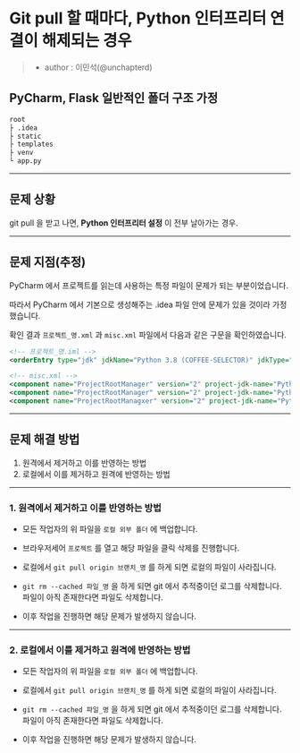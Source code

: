 # Git pull 할 때마다, Python 인터프리터 연결이 해제되는 경우

> - author : 이민석(@unchapterd)

## PyCharm, Flask 일반적인 폴더 구조 가정

```cmd
root
├ .idea
├ static
├ templates
├ venv
└ app.py
```

<hr>

## 문제 상황

git pull 을 받고 나면, **Python 인터프리터 설정** 이 전부 날아가는 경우.

<hr>

## 문제 지점(추정)

PyCharm 에서 프로젝트를 읽는데 사용하는 특정 파일이 문제가 되는 부분이었습니다.

따라서 PyCharm 에서 기본으로 생성해주는 .idea 파일 안에 문제가 있을 것이라 가정했습니다.

확인 결과 `프로젝트_명.xml` 과 `misc.xml` 파일에서 다음과 같은 구문을 확인하였습니다.

```xml
<!-- 프로젝트_명.iml -->
<orderEntry type="jdk" jdkName="Python 3.8 (COFFEE-SELECTOR)" jdkType="Python SDK" />
```

```xml
<!-- misc.xml -->
<component name="ProjectRootManager" version="2" project-jdk-name="Python 3.8 (COFFEE-SELECTOR)" project-jdk-type="Python SDK" />
<component name="ProjectRootManager" version="2" project-jdk-name="Python 3.8 (6)" project-jdk-type="Python SDK" />
<component name="ProjectRootManagxer" version="2" project-jdk-name="Python 3.8" project-jdk-type="Python SDK" />
```

<hr>

## 문제 해결 방법

1. 원격에서 제거하고 이를 반영하는 방법
2. 로컬에서 이를 제거하고 원격에 반영하는 방법

<hr>

### 1. 원격에서 제거하고 이를 반영하는 방법

- 모든 작업자의 위 파일을 `로컬 외부 폴더` 에 백업합니다.

- 브라우저세어 `프로젝트` 를 열고 해당 파일을 클릭 삭제를 진행합니다.

- 로컬에서 `git pull origin 브랜치_명` 를 하게 되면 로컬의 파일이 사라집니다.

- `git rm --cached 파일_명` 을 하게 되면 git 에서 추적중이던 로그를 삭제합니다. 파일이 아직 존재한다면 파일도 삭제합니다.

- 이후 작업을 진행하면 해당 문제가 발생하지 않습니다.

<hr>

### 2. 로컬에서 이를 제거하고 원격에 반영하는 방법

- 모든 작업자의 위 파일을 `로컬 외부 폴더` 에 백업합니다.

- 로컬에서 `git pull origin 브랜치_명` 를 하게 되면 로컬의 파일이 사라집니다.

- `git rm --cached 파일_명` 을 하게 되면 git 에서 추적중이던 로그를 삭제합니다. 파일이 아직 존재한다면 파일도 삭제합니다.

- 이후 작업을 진행하면 해당 문제가 발생하지 않습니다.
